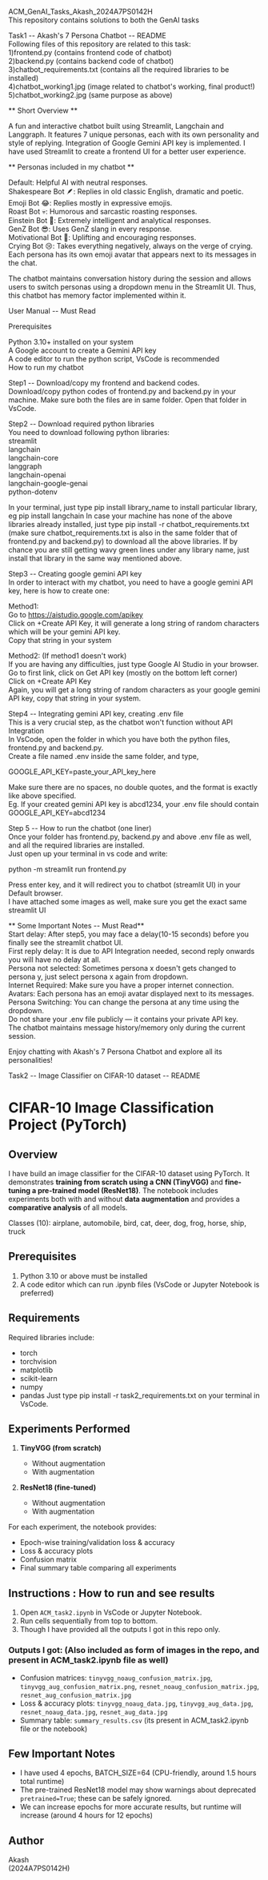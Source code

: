 ACM_GenAI_Tasks_Akash_2024A7PS0142H  
This repository contains solutions to both the GenAI tasks  

Task1 -- Akash's 7 Persona Chatbot -- README  
Following files of this repository are related to this task:  
1)frontend.py (contains frontend code of chatbot)  
2)backend.py (contains backend code of chatbot)  
3)chatbot_requirements.txt (contains all the required libraries to be installed)  
4)chatbot_working1.jpg (image related to chatbot's working, final product!)  
5)chatbot_working2.jpg (same purpose as above)  

** Short Overview **  

A fun and interactive chatbot built using Streamlit, Langchain and Langgraph. It features 7 unique personas, each with its own personality and style of replying. Integration of Google Gemini API key is implemented. I have used Streamlit to create a frontend UI for a better user experience.  

** Personas included in my chatbot **  

Default: Helpful AI with neutral responses.  
Shakespeare Bot 🪶: Replies in old classic English, dramatic and poetic.  
Emoji Bot 😂: Replies mostly in expressive emojis.  
Roast Bot 💀: Humorous and sarcastic roasting responses.  
Einstein Bot 🧠: Extremely intelligent and analytical responses.  
GenZ Bot 😎: Uses GenZ slang in every response.  
Motivational Bot 💪: Uplifting and encouraging responses.  
Crying Bot 😢: Takes everything negatively, always on the verge of crying.  
Each persona has its own emoji avatar that appears next to its messages in the chat.  

The chatbot maintains conversation history during the session and allows users to switch personas using a dropdown menu in the Streamlit UI. Thus, this chatbot has memory factor implemented within it.  

User Manual -- Must Read  

Prerequisites  

Python 3.10+ installed on your system  
A Google account to create a Gemini API key  
A code editor to run the python script, VsCode is recommended  
How to run my chatbot  

Step1 -- Download/copy my frontend and backend codes.  
Download/copy python codes of frontend.py and backend.py in your machine. Make sure both the files are in same folder. Open that folder in VsCode.  

Step2 -- Download required python libraries  
You need to download following python libraries:  
streamlit  
langchain  
langchain-core  
langgraph  
langchain-openai  
langchain-google-genai  
python-dotenv  

In your terminal, just type pip install library_name to install particular library, eg pip install langchain In case your machine has none of the above libraries already installed, just type pip install -r chatbot_requirements.txt (make sure chatbot_requirements.txt is also in the same folder that of frontend.py and backend.py) to download all the above libraries. If by chance you are still getting wavy green lines under any library name, just install that library in the same way mentioned above.  

Step3 -- Creating google gemini API key  
In order to interact with my chatbot, you need to have a google gemini API key, here is how to create one:  

Method1:  
Go to https://aistudio.google.com/apikey  
Click on +Create API Key, it will generate a long string of random characters which will be your gemini API key.  
Copy that string in your system  

Method2: (If method1 doesn't work)  
If you are having any difficulties, just type Google AI Studio in your browser.  
Go to first link, click on Get API key (mostly on the bottom left corner)  
Click on +Create API Key  
Again, you will get a long string of random characters as your google gemini API key, copy that string in your system.  

Step4 -- Integrating gemini API key, creating .env file  
This is a very crucial step, as the chatbot won't function without API Integration  
In VsCode, open the folder in which you have both the python files, frontend.py and backend.py.  
Create a file named .env inside the same folder, and type,  

GOOGLE_API_KEY=paste_your_API_key_here  

Make sure there are no spaces, no double quotes, and the format is exactly like above specified.  
Eg. If your created gemini API key is abcd1234, your .env file should contain  
GOOGLE_API_KEY=abcd1234  

Step 5 -- How to run the chatbot (one liner)  
Once your folder has frontend.py, backend.py and above .env file as well, and all the required libraries are installed.  
Just open up your terminal in vs code and write:  

python -m streamlit run frontend.py  

Press enter key, and it will redirect you to chatbot (streamlit UI) in your Default browser.  
I have attached some images as well, make sure you get the exact same streamlit UI  

** Some Important Notes -- Must Read**  
Start delay: After step5, you may face a delay(10-15 seconds) before you finally see the streamlit chatbot UI.  
First reply delay: It is due to API Integration needed, second reply onwards you will have no delay at all.  
Persona not selected: Sometimes persona x doesn't gets changed to persona y, just select persona x again from dropdown.  
Internet Required: Make sure you have a proper internet connection.  
Avatars: Each persona has an emoji avatar displayed next to its messages.  
Persona Switching: You can change the persona at any time using the dropdown.  
Do not share your .env file publicly — it contains your private API key.  
The chatbot maintains message history/memory only during the current session.  

Enjoy chatting with Akash's 7 Persona Chatbot and explore all its personalities!  



Task2 -- Image Classifier on CIFAR-10 dataset -- README  
# CIFAR-10 Image Classification Project (PyTorch)

## Overview

I have build an image classifier for the CIFAR-10 dataset using PyTorch. It demonstrates **training from scratch using a CNN (TinyVGG)** and **fine-tuning a pre-trained model (ResNet18)**. The notebook includes experiments both with and without **data augmentation** and provides a **comparative analysis** of all models.

Classes (10): airplane, automobile, bird, cat, deer, dog, frog, horse, ship, truck

## Prerequisites
1) Python 3.10 or above must be installed  
2) A code editor which can run .ipynb files (VsCode or Jupyter Notebook is preferred)

## Requirements

Required libraries include:

* torch
* torchvision
* matplotlib
* scikit-learn
* numpy
* pandas
  Just type pip install -r task2_requirements.txt on your terminal in VsCode.

## Experiments Performed

1. **TinyVGG (from scratch)**

   * Without augmentation
   * With augmentation

2. **ResNet18 (fine-tuned)**

   * Without augmentation
   * With augmentation

For each experiment, the notebook provides:

* Epoch-wise training/validation loss & accuracy
* Loss & accuracy plots
* Confusion matrix
* Final summary table comparing all experiments

## Instructions : How to run and see results

1. Open `ACM_task2.ipynb` in VsCode or Jupyter Notebook.  
2. Run cells sequentially from top to bottom.  
3. Though I have provided all the outputs I got in this repo only.  

### Outputs I got: (Also included as form of images in the repo, and present in ACM_task2.ipynb file as well)

* Confusion matrices: `tinyvgg_noaug_confusion_matrix.jpg`, `tinyvgg_aug_confusion_matrix.png`, `resnet_noaug_confusion_matrix.jpg`, `resnet_aug_confusion_matrix.jpg`
* Loss & accuracy plots: `tinyvgg_noaug_data.jpg`, `tinyvgg_aug_data.jpg`, `resnet_noaug_data.jpg`, `resnet_aug_data.jpg`
* Summary table: `summary_results.csv` (its present in ACM_task2.ipynb file or the notebook)


## Few Important Notes

* I have used 4 epochs, BATCH\_SIZE=64 (CPU-friendly, around 1.5 hours total runtime)
* The pre-trained ResNet18 model may show warnings about deprecated `pretrained=True`; these can be safely ignored.
* We can increase epochs for more accurate results, but runtime will increase (around 4 hours for 12 epochs)

## Author

Akash  
(2024A7PS0142H)
